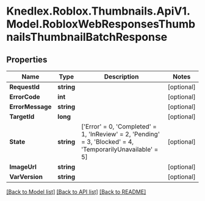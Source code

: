 # Knedlex.Roblox.Thumbnails.ApiV1.Model.RobloxWebResponsesThumbnailsThumbnailBatchResponse

## Properties

Name | Type | Description | Notes
------------ | ------------- | ------------- | -------------
**RequestId** | **string** |  | [optional] 
**ErrorCode** | **int** |  | [optional] 
**ErrorMessage** | **string** |  | [optional] 
**TargetId** | **long** |  | [optional] 
**State** | **string** |  [&#39;Error&#39; &#x3D; 0, &#39;Completed&#39; &#x3D; 1, &#39;InReview&#39; &#x3D; 2, &#39;Pending&#39; &#x3D; 3, &#39;Blocked&#39; &#x3D; 4, &#39;TemporarilyUnavailable&#39; &#x3D; 5] | [optional] 
**ImageUrl** | **string** |  | [optional] 
**VarVersion** | **string** |  | [optional] 

[[Back to Model list]](../README.md#documentation-for-models) [[Back to API list]](../README.md#documentation-for-api-endpoints) [[Back to README]](../README.md)

